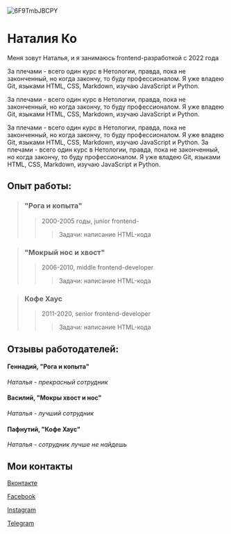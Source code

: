 
![6F9TmbJBCPY](https://github.com/Natala-K/portfolio/assets/140326374/1e987fde-ddb4-467b-bb0d-82488eb0d9ee)



# Наталия Ко

Меня зовут Наталья, и я занимаюсь frontend-разработкой с 2022 года

За плечами - всего один курс в Нетологии, правда, пока не законченный, но когда закончу, то буду профессионалом. Я уже владею Git, языками HTML, CSS, Markdown, изучаю JavaScript и Python. 

За плечами - всего один курс в Нетологии, правда, пока не законченный, но когда закончу, то буду профессионалом. Я уже владею Git, языками HTML, CSS, Markdown, изучаю JavaScript и Python. 

За плечами - всего один курс в Нетологии, правда, пока не законченный, но когда закончу, то буду профессионалом. Я уже владею Git, языками HTML, CSS, Markdown, изучаю JavaScript и Python. За плечами - всего один курс в Нетологии, правда, пока не законченный, но когда закончу, то буду профессионалом. Я уже владею Git, языками HTML, CSS, Markdown, изучаю JavaScript и Python. 

## Опыт работы:


> ### "Рога и копыта"
  >> 2000-2005 годы, junior frontend-
  >>> Задачи: написание HTML-кода

> ### "Мокрый нос и хвост"
 >> 2006-2010, middle frontend-developer
 >>> Задачи: написание HTML-кода

> ### Кофе Хаус
 >> 2011-2020, senior frontend-developer
 >>> Задачи: написание HTML-кода

## Отзывы работодателей:

#### Геннадий, "Рога и копыта"
_Наталья - прекрасный сотрудник_

#### Василий, "Мокры хвост и нос"
_Наталья - лучший сотрудник_

#### Пафнутий, "Кофе Хаус"
_Наталья - сотрудник лучше не найдешь_

## Мои контакты

[Вконтакте](https://vk.com/login?u=2&to=L2FsX2ZlZWQucGhw)

[Facebook](https://vk.com/login?u=2&to=L2FsX2ZlZWQucGhw)

[Instagram](https://vk.com/login?u=2&to=L2FsX2ZlZWQucGhw)

[Telegram](https://vk.com/login?u=2&to=L2FsX2ZlZWQucGhw)





